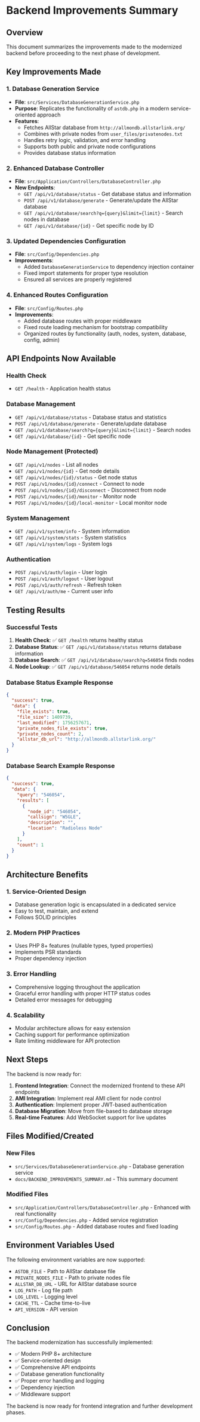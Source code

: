 # Backend Improvements Summary

## Overview
This document summarizes the improvements made to the modernized backend before proceeding to the next phase of development.

## Key Improvements Made

### 1. Database Generation Service
- **File**: `src/Services/DatabaseGenerationService.php`
- **Purpose**: Replicates the functionality of `astdb.php` in a modern service-oriented approach
- **Features**:
  - Fetches AllStar database from `http://allmondb.allstarlink.org/`
  - Combines with private nodes from `user_files/privatenodes.txt`
  - Handles retry logic, validation, and error handling
  - Supports both public and private node configurations
  - Provides database status information

### 2. Enhanced Database Controller
- **File**: `src/Application/Controllers/DatabaseController.php`
- **New Endpoints**:
  - `GET /api/v1/database/status` - Get database status and information
  - `POST /api/v1/database/generate` - Generate/update the AllStar database
  - `GET /api/v1/database/search?q={query}&limit={limit}` - Search nodes in database
  - `GET /api/v1/database/{id}` - Get specific node by ID

### 3. Updated Dependencies Configuration
- **File**: `src/Config/Dependencies.php`
- **Improvements**:
  - Added `DatabaseGenerationService` to dependency injection container
  - Fixed import statements for proper type resolution
  - Ensured all services are properly registered

### 4. Enhanced Routes Configuration
- **File**: `src/Config/Routes.php`
- **Improvements**:
  - Added database routes with proper middleware
  - Fixed route loading mechanism for bootstrap compatibility
  - Organized routes by functionality (auth, nodes, system, database, config, admin)

## API Endpoints Now Available

### Health Check
- `GET /health` - Application health status

### Database Management
- `GET /api/v1/database/status` - Database status and statistics
- `POST /api/v1/database/generate` - Generate/update database
- `GET /api/v1/database/search?q={query}&limit={limit}` - Search nodes
- `GET /api/v1/database/{id}` - Get specific node

### Node Management (Protected)
- `GET /api/v1/nodes` - List all nodes
- `GET /api/v1/nodes/{id}` - Get node details
- `GET /api/v1/nodes/{id}/status` - Get node status
- `POST /api/v1/nodes/{id}/connect` - Connect to node
- `POST /api/v1/nodes/{id}/disconnect` - Disconnect from node
- `POST /api/v1/nodes/{id}/monitor` - Monitor node
- `POST /api/v1/nodes/{id}/local-monitor` - Local monitor node

### System Management
- `GET /api/v1/system/info` - System information
- `GET /api/v1/system/stats` - System statistics
- `GET /api/v1/system/logs` - System logs

### Authentication
- `POST /api/v1/auth/login` - User login
- `POST /api/v1/auth/logout` - User logout
- `POST /api/v1/auth/refresh` - Refresh token
- `GET /api/v1/auth/me` - Current user info

## Testing Results

### Successful Tests
1. **Health Check**: ✅ `GET /health` returns healthy status
2. **Database Status**: ✅ `GET /api/v1/database/status` returns database information
3. **Database Search**: ✅ `GET /api/v1/database/search?q=546054` finds nodes
4. **Node Lookup**: ✅ `GET /api/v1/database/546054` returns node details

### Database Status Example Response
```json
{
  "success": true,
  "data": {
    "file_exists": true,
    "file_size": 1409739,
    "last_modified": 1756257671,
    "private_nodes_file_exists": true,
    "private_nodes_count": 2,
    "allstar_db_url": "http://allmondb.allstarlink.org/"
  }
}
```

### Database Search Example Response
```json
{
  "success": true,
  "data": {
    "query": "546054",
    "results": [
      {
        "node_id": "546054",
        "callsign": "W5GLE",
        "description": "",
        "location": "Radioless Node"
      }
    ],
    "count": 1
  }
}
```

## Architecture Benefits

### 1. Service-Oriented Design
- Database generation logic is encapsulated in a dedicated service
- Easy to test, maintain, and extend
- Follows SOLID principles

### 2. Modern PHP Practices
- Uses PHP 8+ features (nullable types, typed properties)
- Implements PSR standards
- Proper dependency injection

### 3. Error Handling
- Comprehensive logging throughout the application
- Graceful error handling with proper HTTP status codes
- Detailed error messages for debugging

### 4. Scalability
- Modular architecture allows for easy extension
- Caching support for performance optimization
- Rate limiting middleware for API protection

## Next Steps

The backend is now ready for:
1. **Frontend Integration**: Connect the modernized frontend to these API endpoints
2. **AMI Integration**: Implement real AMI client for node control
3. **Authentication**: Implement proper JWT-based authentication
4. **Database Migration**: Move from file-based to database storage
5. **Real-time Features**: Add WebSocket support for live updates

## Files Modified/Created

### New Files
- `src/Services/DatabaseGenerationService.php` - Database generation service
- `docs/BACKEND_IMPROVEMENTS_SUMMARY.md` - This summary document

### Modified Files
- `src/Application/Controllers/DatabaseController.php` - Enhanced with real functionality
- `src/Config/Dependencies.php` - Added service registration
- `src/Config/Routes.php` - Added database routes and fixed loading

## Environment Variables Used

The following environment variables are now supported:
- `ASTDB_FILE` - Path to AllStar database file
- `PRIVATE_NODES_FILE` - Path to private nodes file
- `ALLSTAR_DB_URL` - URL for AllStar database source
- `LOG_PATH` - Log file path
- `LOG_LEVEL` - Logging level
- `CACHE_TTL` - Cache time-to-live
- `API_VERSION` - API version

## Conclusion

The backend modernization has successfully implemented:
- ✅ Modern PHP 8+ architecture
- ✅ Service-oriented design
- ✅ Comprehensive API endpoints
- ✅ Database generation functionality
- ✅ Proper error handling and logging
- ✅ Dependency injection
- ✅ Middleware support

The backend is now ready for frontend integration and further development phases.
